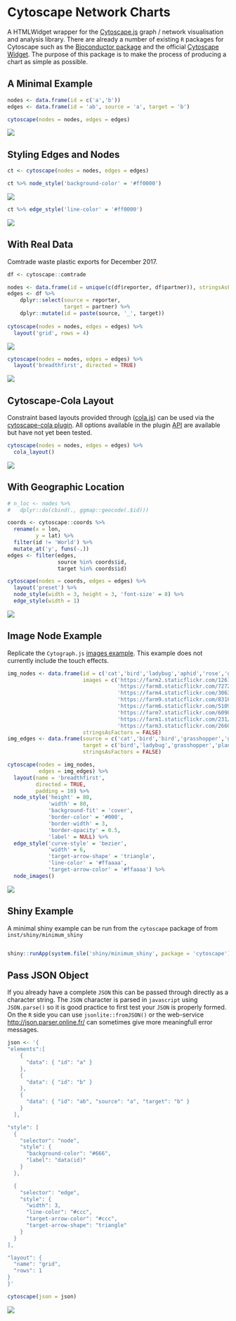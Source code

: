 Cytoscape Network Charts
================

A HTMLWidget wrapper for the [Cytoscape.js](http://js.cytoscape.org/) graph / network visualisation and analysis library. There are already a number of existing `R` packages for Cytoscape such as the [Bioconductor package](https://bioconductor.org/packages/release/bioc/html/RCy3.html) and the official [Cytoscape Widget](https://github.com/cytoscape/r-cytoscape.js). The purpose of this package is to make the process of producing a chart as simple as possible.

A Minimal Example
-----------------

``` r
nodes <- data.frame(id = c('a','b'))
edges <- data.frame(id = 'ab', source = 'a', target = 'b')

cytoscape(nodes = nodes, edges = edges) 
```

![](README_files/figure-markdown_github/min-1.png)

Styling Edges and Nodes
-----------------------

``` r
ct <- cytoscape(nodes = nodes, edges = edges)

ct %>% node_style('background-color' = '#ff0000')
```

![](README_files/figure-markdown_github/style1-1.png)

``` r
ct %>% edge_style('line-color' = '#ff0000')
```

![](README_files/figure-markdown_github/style2-1.png)

With Real Data
--------------

Comtrade waste plastic exports for December 2017.

``` r
df <- cytoscape::comtrade

nodes <- data.frame(id = unique(c(df$reporter, df$partner)), stringsAsFactors = FALSE)
edges <- df %>%
    dplyr::select(source = reporter,
                  target = partner) %>%
    dplyr::mutate(id = paste(source, '_', target))
           
cytoscape(nodes = nodes, edges = edges) %>% 
  layout('grid', rows = 4)
```

![](README_files/figure-markdown_github/plastics-1.png)

``` r
cytoscape(nodes = nodes, edges = edges) %>% 
  layout('breadthfirst', directed = TRUE)
```

![](README_files/figure-markdown_github/plastics-2.png)

Cytoscape-Cola Layout
---------------------

Constraint based layouts provided through ([cola.js](http://ialab.it.monash.edu/webcola/)) can be used via the [cytoscape-cola plugin](https://github.com/cytoscape/cytoscape.js-cola). All options available in the plugin [API](https://github.com/cytoscape/cytoscape.js-cola#api) are available but have not yet been tested.

``` r
cytoscape(nodes = nodes, edges = edges) %>% 
  cola_layout()
```

![](README_files/figure-markdown_github/cola-1.png)

With Geographic Location
------------------------

``` r
# n_loc <- nodes %>%
#   dplyr::do(cbind(., ggmap::geocode(.$id)))

coords <- cytoscape::coords %>%
  rename(x = lon,
         y = lat) %>%
  filter(id != 'World') %>%
  mutate_at('y', funs(-.))
edges <- filter(edges, 
                source %in% coords$id,
                target %in% coords$id)

cytoscape(nodes = coords, edges = edges) %>% 
  layout('preset') %>%
  node_style(width = 3, height = 3, 'font-size' = 8) %>%
  edge_style(width = 1)
```

![](README_files/figure-markdown_github/location-1.png)

Image Node Example
------------------

Replicate the `Cytograph.js` [images example](http://js.cytoscape.org/demos/images-breadthfirst-layout/). This example does not currently include the touch effects.

``` r
img_nodes <- data.frame(id = c('cat','bird','ladybug','aphid','rose','grasshopper','plant','wheat'),
                        images = c('https://farm2.staticflickr.com/1261/1413379559_412a540d29_b.jpg',
                                   'https://farm8.staticflickr.com/7272/7633179468_3e19e45a0c_b.jpg',
                                   'https://farm4.staticflickr.com/3063/2751740612_af11fb090b_b.jpg',
                                   'https://farm9.staticflickr.com/8316/8003798443_32d01257c8_b.jpg',
                                   'https://farm6.staticflickr.com/5109/5817854163_eaccd688f5_b.jpg',
                                   'https://farm7.staticflickr.com/6098/6224655456_f4c3c98589_b.jpg',
                                   'https://farm1.staticflickr.com/231/524893064_f49a4d1d10_z.jpg',
                                   'https://farm3.staticflickr.com/2660/3715569167_7e978e8319_b.jpg'),
                        stringsAsFactors = FALSE)
img_edges <- data.frame(source = c('cat','bird','bird','grasshopper','grasshopper','ladybug','aphid'),
                        target = c('bird','ladybug','grasshopper','plant','wheat','aphid','rose'),
                        stringsAsFactors = FALSE)

cytoscape(nodes = img_nodes,
          edges = img_edges) %>%
  layout(name = 'breadthfirst',
         directed = TRUE,
         padding = 10) %>%
  node_style('height' = 80,
             'width' = 80,
             'background-fit' = 'cover',
             'border-color' = '#000',
             'border-width' = 3,
             'border-opacity' = 0.5,
             'label' = NULL) %>%
  edge_style('curve-style' = 'bezier',
             'width' = 6,
             'target-arrow-shape' = 'triangle',
             'line-color' = '#ffaaaa',
             'target-arrow-color' = '#ffaaaa') %>%
  node_images()
```

![](README_files/figure-markdown_github/image-1.png)

Shiny Example
-------------

A minimal shiny example can be run from the `cytoscape` package of from `inst/shiny/minimum_shiny`

``` r

shiny::runApp(system.file('shiny/minimum_shiny', package = 'cytoscape'))
```

Pass JSON Object
----------------

If you already have a complete `JSON` this can be passed through directly as a character string. The `JSON` character is parsed in `javascript` using `JSON.parse()` so it is good practice to first test your `JSON` is properly formed. On the `R` side you can use `jsonlite::fromJSON()` or the web-service <http://json.parser.online.fr/> can sometimes give more meaningfull error messages.

``` r
json <- '{
"elements":[
    {
      "data": { "id": "a" } 
    },
    {
      "data": { "id": "b" }
    },
    {
      "data": { "id": "ab", "source": "a", "target": "b" }
    }
  ],

"style": [ 
  {
    "selector": "node",
    "style": {
      "background-color": "#666",
      "label": "data(id)"
    }
  },

  {
    "selector": "edge",
    "style": {
      "width": 3,
      "line-color": "#ccc",
      "target-arrow-color": "#ccc",
      "target-arrow-shape": "triangle"
    }
  }
],

"layout": {
  "name": "grid",
  "rows": 1
}
}'

cytoscape(json = json)
```

![](README_files/figure-markdown_github/json-1.png)
